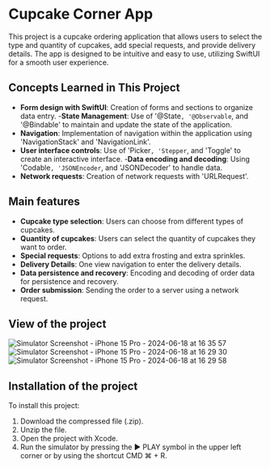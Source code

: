 # Cupcake Corner App

This project is a cupcake ordering application that allows users to select the type and quantity of cupcakes, add special requests, and provide delivery details. The app is designed to be intuitive and easy to use, utilizing SwiftUI for a smooth user experience.

## Concepts Learned in This Project

- **Form design with SwiftUI**: Creation of forms and sections to organize data entry.
-**State Management**: Use of '@State`, '@Observable`, and '@Bindable' to maintain and update the state of the application.
- **Navigation**: Implementation of navigation within the application using 'NavigationStack' and 'NavigationLink'.
- **User interface controls**: Use of 'Picker`, 'Stepper`, and 'Toggle' to create an interactive interface.
-**Data encoding and decoding**: Using 'Codable`, 'JSONEncoder`, and 'JSONDecoder' to handle data.
- **Network requests**: Creation of network requests with 'URLRequest'.

## Main features

- **Cupcake type selection**: Users can choose from different types of cupcakes.
- **Quantity of cupcakes**: Users can select the quantity of cupcakes they want to order.
- **Special requests**: Options to add extra frosting and extra sprinkles.
- **Delivery Details**: One view navigation to enter the delivery details.
- **Data persistence and recovery**: Encoding and decoding of order data for persistence and recovery.
- **Order submission**: Sending the order to a server using a network request.

## View of the project

![Simulator Screenshot - iPhone 15 Pro - 2024-06-18 at 16 35 57](https://github.com/gascondev/CupcakeCorner/assets/144269155/9c819172-ccbb-4399-905e-639cb2ff5c05)
![Simulator Screenshot - iPhone 15 Pro - 2024-06-18 at 16 29 30](https://github.com/gascondev/CupcakeCorner/assets/144269155/5e344431-e97c-4979-a9f9-9466eb9b75c2)
![Simulator Screenshot - iPhone 15 Pro - 2024-06-18 at 16 29 58](https://github.com/gascondev/CupcakeCorner/assets/144269155/2b6fb24c-9315-4d5a-af78-f407d1c95fa0)



## Installation of the project

To install this project:

1. Download the compressed file (.zip).
2. Unzip the file.
3. Open the project with Xcode.
4. Run the simulator by pressing the ▶️ PLAY symbol in the upper left corner or by using the shortcut CMD ⌘ + R.
